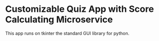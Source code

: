 # Customizable Quiz App with Score Calculating Microservice

This app runs on tkinter the standard GUI library for python.


